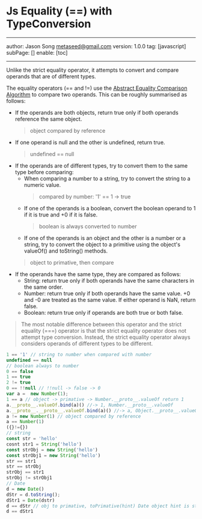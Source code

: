 # Js Equality (==) with TypeConversion
---
author: Jason Song <metaseed@gmail.com>
version: 1.0.0
tag: [javascript]
subPage: []
enable: [toc]

---

Unlike the strict equality operator, it attempts to convert and compare operands that are of different types.

The equality operators (== and !=) use the [Abstract Equality Comparison Algorithm](https://www.ecma-international.org/ecma-262/5.1/#sec-11.9.3) to compare two operands. This can be roughly summarised as follows:

* If the operands are both objects, return true only if both operands reference the same object.
    > object compared by reference
* If one operand is null and the other is undefined, return true.
    > undefined == null
* If the operands are of different types, try to convert them to the same type before comparing:
    * When comparing a number to a string, try to convert the string to a numeric value.
        > compared by number: '1' == 1 -> true
    * If one of the operands is a boolean, convert the boolean operand to 1 if it is true and +0 if it is false.
        > boolean is always converted to number
    * If one of the operands is an object and the other is a number or a string, try to convert the object to a primitive using the object's valueOf() and toString() methods.
    > object to primative, then compare
* If the operands have the same type, they are compared as follows:
    * String: return true only if both operands have the same characters in the same order.
    * Number: return true only if both operands have the same value. +0 and -0 are treated as the same value. If either operand is NaN, return false.
    * Boolean: return true only if operands are both true or both false.
    
> The most notable difference between this operator and the strict equality (===) operator is that the strict equality operator does not attempt type conversion. Instead, the strict equality operator always considers operands of different types to be different.
```js
1 == '1' // string to number when compared with number
undefined == null
// boolean always to number
0 == false 
1 == true 
2 != true
0 == !!null // !!null -> false -> 0
var a =  new Number(1);
1 == a // object -> primative -> Number.__proto__.valueOf return 1
a.__proto__.valueOf.bind(a)() //-> 1, Number.__proto__.valueOf
a.__proto__.__proto__.valueOf.bind(a)() //-> a, Object.__proto__.valueOf -> this
a != new Number(1) // object compared by reference
a == Number(1) 
({}!={}) 
// string
const str = 'hello'
cosnt str1 = String('hello')
const strObj = new String('hello')
const strObj1 = new String('hello')
str == str1
str == strObj
strObj == str1
strObj != strObj1
// Date
d = new Date()
dStr = d.toString();
dStr1 = Date(dstr)
d == dStr // obj to primative, toPrimative(hint) Date object hint is string, d.__proto__.toString(). note: new Date().valueOf() return integer of current timestamp
d == dStr1
```